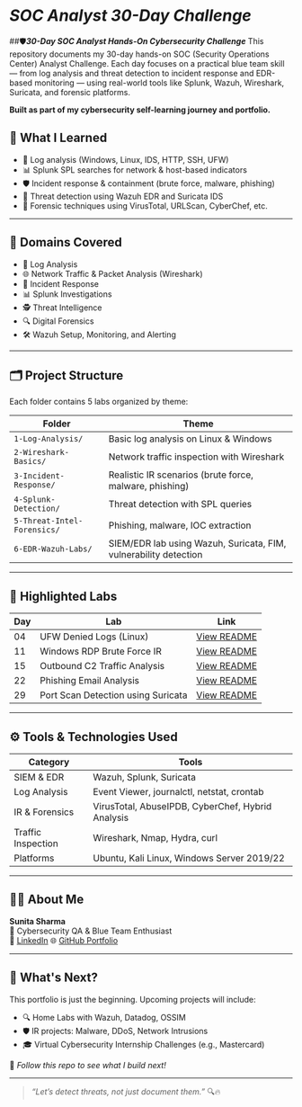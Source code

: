 # *SOC Analyst 30-Day Challenge*

##🛡️***30-Day SOC Analyst Hands-On Cybersecurity Challenge***
This repository documents my 30-day hands-on SOC (Security Operations Center) Analyst Challenge. Each day focuses on a practical blue team skill — from log analysis and threat detection to incident response and EDR-based monitoring — using real-world tools like Splunk, Wazuh, Wireshark, Suricata, and forensic platforms.

**Built as part of my cybersecurity self-learning journey and portfolio.**

## 🧠 What I Learned
- 🔎 Log analysis (Windows, Linux, IDS, HTTP, SSH, UFW)
- 📊 Splunk SPL searches for network & host-based indicators
- 🛡️ Incident response & containment (brute force, malware, phishing)
- 🧪 Threat detection using Wazuh EDR and Suricata IDS
- 🧰 Forensic techniques using VirusTotal, URLScan, CyberChef, etc.

---

## 📌 Domains Covered

- 📝 Log Analysis
- 🌐 Network Traffic & Packet Analysis (Wireshark)
- 🚨 Incident Response
- 📊 Splunk Investigations
- 🕵️ Threat Intelligence
- 🔍 Digital Forensics
- 🛠️ Wazuh Setup, Monitoring, and Alerting

---

## 🗂️ Project Structure

Each folder contains 5 labs organized by theme:

| Folder | Theme |
|--------|-------|
| `1-Log-Analysis/` | Basic log analysis on Linux & Windows |
| `2-Wireshark-Basics/` | Network traffic inspection with Wireshark |
| `3-Incident-Response/` | Realistic IR scenarios (brute force, malware, phishing) |
| `4-Splunk-Detection/` | Threat detection with SPL queries |
| `5-Threat-Intel-Forensics/` | Phishing, malware, IOC extraction |
| `6-EDR-Wazuh-Labs/` | SIEM/EDR lab using Wazuh, Suricata, FIM, vulnerability detection |

---

## 📌 Highlighted Labs

| Day | Lab | Link |
|-----|-----|------|
| 04 | UFW Denied Logs (Linux) | [View README](./1-Log-Analysis/Day04_1_Log_Analysis_Linux-UFW-Logs/README.md) |
| 11 | Windows RDP Brute Force IR | [View README](./3-Incident-Response/Day11_3_Incident_Response_Windows-Service-RDP-Brute-Force-Attack/README.md) |
| 15 | Outbound C2 Traffic Analysis | [View README](./3-Incident-Response/Day15_3_Incident_Response_Investigate-Outbound-Connection/README.md) |
| 22 | Phishing Email Analysis | [View README](./5-Threat-Intel-Forensics/Day22_5_Threat_Intel_Forensics_Phishing-Email-Analysis/README.md) |
| 29 | Port Scan Detection using Suricata | [View README](./6-EDR-Wazuh-Labs/Day29_6_EDR_Wazuh-Suricata_PortScan-Detection/README.md) |

---

## ⚙️ Tools & Technologies Used

| Category | Tools |
|---------|--------|
| SIEM & EDR | Wazuh, Splunk, Suricata |
| Log Analysis | Event Viewer, journalctl, netstat, crontab |
| IR & Forensics | VirusTotal, AbuseIPDB, CyberChef, Hybrid Analysis |
| Traffic Inspection | Wireshark, Nmap, Hydra, curl |
| Platforms | Ubuntu, Kali Linux, Windows Server 2019/22 |

---

## 🧑‍💻 About Me

**Sunita Sharma**  
💼 Cybersecurity QA & Blue Team Enthusiast  
🔗 [LinkedIn](https://linkedin.com/in/sunitanigam-sharma)
🌐 [GitHub Portfolio](https://github.com/suneetasharma)


---

## 📌 What's Next?

This portfolio is just the beginning. Upcoming projects will include:

- 🔍 Home Labs with Wazuh, Datadog, OSSIM
- 🛡️ IR projects: Malware, DDoS, Network Intrusions
- 🎓 Virtual Cybersecurity Internship Challenges (e.g., Mastercard)

📌 *Follow this repo to see what I build next!*

---

> _“Let’s detect threats, not just document them.”_ 🔍🔥

